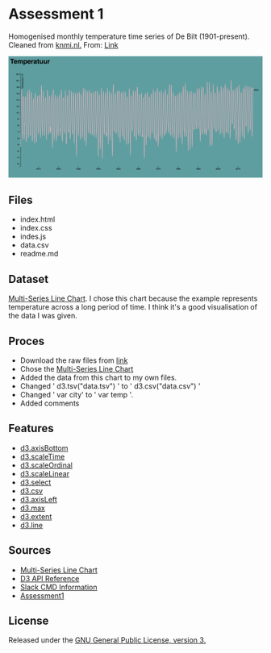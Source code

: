 # Assessment 1

Homogenised monthly temperature time series of De Bilt (1901-present). Cleaned from [knmi.nl.](knmi.nl)
From: [Link](https://github.com/bryanvdelft/course-17-18/tree/master/assessment-1)

![cover](preview.png)

## Files
* index.html
* index.css
* indes.js
* data.csv
* readme.md

## Dataset

[Multi-Series Line Chart](https://bl.ocks.org/mbostock/3884955). I chose this chart because the example represents temperature across a long period of time. I think it's a good visualisation of the data I was given.  

## Proces

* Download the raw files from [link](https://github.com/bryanvdelft/course-17-18/blob/bar/assessment-1/temperature.csv)
* Chose the [Multi-Series Line Chart](https://bl.ocks.org/mbostock/3884955)
* Added the data from this chart to my own files.
* Changed ' d3.tsv("data.tsv") ' to ' d3.csv("data.csv") ' 
* Changed ' var city' to ' var temp '.
* Added comments

## Features

* [d3.axisBottom](https://github.com/d3/d3/blob/master/API.md#axes-d3-axis)
* [d3.scaleTime](https://github.com/d3/d3-scale)
* [d3.scaleOrdinal](https://github.com/d3/d3-scale)
* [d3.scaleLinear](https://github.com/d3/d3-scale)
* [d3.select](https://github.com/d3/d3-selection)
* [d3.csv](https://bl.ocks.org/mbostock/3305937)
* [d3.axisLeft](https://github.com/d3/d3/blob/master/API.md#axes-d3-axis)
* [d3.max](https://github.com/d3/d3-array)
* [d3.extent](https://github.com/d3/d3-array)
* [d3.line](https://github.com/d3/d3-shape)

## Sources

* [Multi-Series Line Chart](https://bl.ocks.org/mbostock/3884955)
* [D3 API Reference](https://github.com/d3/d3/blob/master/API.md#time-formats-d3-time-format)
* [Slack CMD Information](https://cmdinformationdesign.slack.com/messages/C6X4TNPQA/)
* [Assessment1](https://github.com/bryanvdelft/course-17-18/tree/master/assessment-1)

## License 

Released under the [GNU General Public License, version 3.](https://opensource.org/licenses/GPL-3.0)
